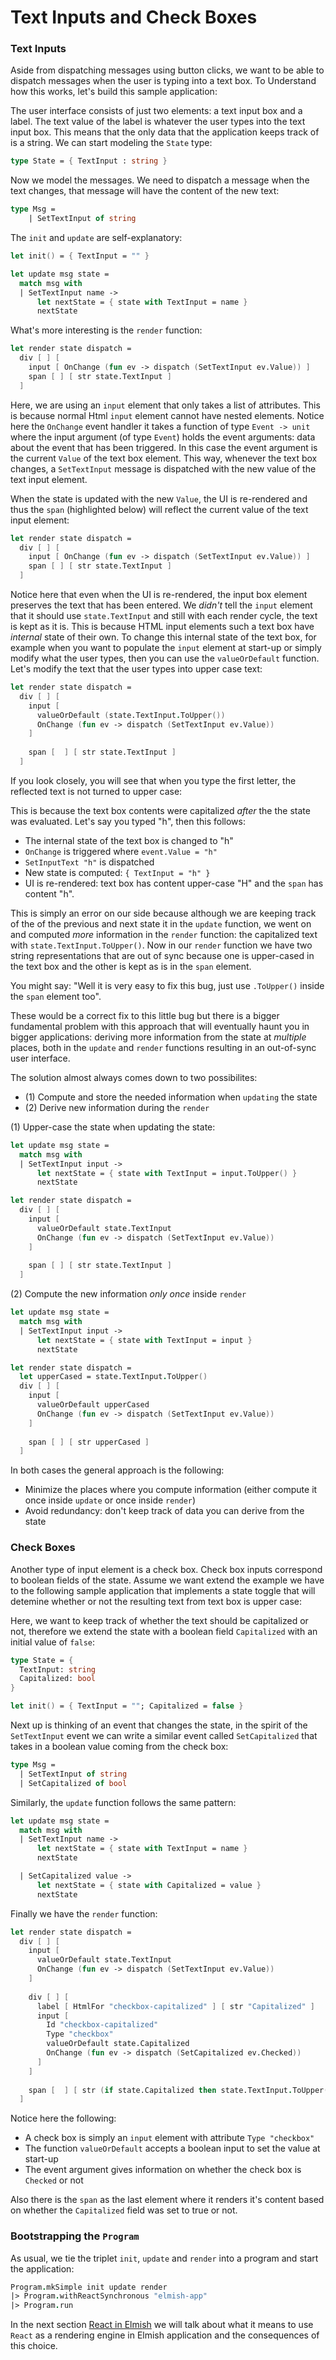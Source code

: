 # Text Inputs and Check Boxes

### Text Inputs

Aside from dispatching messages using button clicks, we want to be able to dispatch messages when the user is typing into a text box. To Understand how this works, let's build this sample application:

<resolved-image source="/images/elm/text-input.gif" />

The user interface consists of just two elements: a text input box and a label. The text value of the label is whatever the user types into the text input box. This means that the only data that the application keeps track of is a string. We can start modeling the `State` type:

```fsharp
type State = { TextInput : string }
```

Now we model the messages. We need to dispatch a message when the text changes, that message will have the content of the new text:
```fsharp
type Msg = 
    | SetTextInput of string    
```
The `init` and `update` are self-explanatory:
```fsharp
let init() = { TextInput = "" }

let update msg state = 
  match msg with 
  | SetTextInput name -> 
      let nextState = { state with TextInput = name }
      nextState
```
What's more interesting is the `render` function:
```fsharp {highlight: [3]}
let render state dispatch = 
  div [ ] [ 
    input [ OnChange (fun ev -> dispatch (SetTextInput ev.Value)) ]
    span [ ] [ str state.TextInput ] 
  ]
```
Here, we are using an `input` element that only takes a list of attributes. This is because normal Html `input` element cannot have nested elements. Notice here the `OnChange` event handler it takes a function of type `Event -> unit` where the input argument (of type `Event`) holds the event arguments: data about the event that has been triggered. In this case the event argument is the current `Value` of the text box element. This way, whenever the text box changes, a `SetTextInput` message is dispatched with the new value of the text input element. 

When the state is updated with the new `Value`, the UI is re-rendered and thus the `span` (highlighted below) will reflect the current value of the text input element:
```fsharp {highlight: [4]}
let render state dispatch = 
  div [ ] [ 
    input [ OnChange (fun ev -> dispatch (SetTextInput ev.Value)) ]
    span [ ] [ str state.TextInput ] 
  ]
```

Notice here that even when the UI is re-rendered, the input box element preserves the text that has been entered. We *didn't* tell the `input` element that it should use `state.TextInput` and still with each render cycle, the text is kept as it is. This is because HTML input elements such a text box have *internal* state of their own. To change this internal state of the text box, for example when you want to populate the `input` element at start-up or simply modify what the user types, then you can use the `valueOrDefault` function. Let's modify the text that the user types into upper case text:

```fsharp {highlight: [4]}
let render state dispatch = 
  div [ ] [ 
    input [ 
      valueOrDefault (state.TextInput.ToUpper())
      OnChange (fun ev -> dispatch (SetTextInput ev.Value))
    ]
    
    span [  ] [ str state.TextInput ] 
  ]
```

<resolved-image source="/images/elm/text-input-upper.gif" />

If you look closely, you will see that when you type the first letter, the reflected text is not turned to upper case:

<resolved-image source="/images/elm/text-input-letter.gif" />

This is because the text box contents were capitalized *after* the the state was evaluated. Let's say you typed "h", then this follows:

- The internal state of the text box is changed to "h"
- `OnChange` is triggered where `event.Value = "h"`
- `SetInputText "h"` is dispatched
- New state is computed: `{ TextInput = "h" }`
- UI is re-rendered: text box has content upper-case "H" and the `span` has content "h".

This is simply an error on our side because although we are keeping track of the of the previous and next state it in the `update` function, we went on and computed *more* information in the `render` function: the capitalized text with `state.TextInput.ToUpper()`. Now in our `render` function we have two string representations that are out of sync because one is upper-cased in the text box and the other is kept as is in the `span` element. 

You might say: "Well it is very easy to fix this bug, just use `.ToUpper()` inside the `span` element too".

These would be a correct fix to this little bug but there is a bigger fundamental problem with this approach that will eventually haunt you in bigger applications: deriving more information from the state at *multiple* places, both in the `update` and `render` functions resulting in an out-of-sync user interface. 

The solution almost always comes down to two possibilites:
 - (1) Compute and store the needed information when `updating` the state
 - (2) Derive new information during the `render`

(1) Upper-case the state when updating the state:
```fsharp {highlight: [4]}
let update msg state = 
  match msg with 
  | SetTextInput input -> 
      let nextState = { state with TextInput = input.ToUpper() }
      nextState

let render state dispatch = 
  div [ ] [ 
    input [ 
      valueOrDefault state.TextInput
      OnChange (fun ev -> dispatch (SetTextInput ev.Value)) 
    ]
    
    span [ ] [ str state.TextInput ] 
  ]
```

(2) Compute the new information *only once* inside `render`
```fsharp {highlight: [8, 11, 13]}
let update msg state = 
  match msg with 
  | SetTextInput input -> 
      let nextState = { state with TextInput = input }
      nextState

let render state dispatch =
  let upperCased = state.TextInput.ToUpper()
  div [ ] [ 
    input [ 
      valueOrDefault upperCased
      OnChange (fun ev -> dispatch (SetTextInput ev.Value)) 
    ]
    
    span [ ] [ str upperCased ] 
  ]
``` 

In both cases the general approach is the following: 
 - Minimize the places where you compute information (either compute it once inside `update` or once inside `render`)
 - Avoid redundancy: don't keep track of data you can derive from the state 

### Check Boxes

Another type of input element is a check box. Check box inputs correspond to boolean fields of the state. Assume we want extend the example we have to the following sample application that implements a state toggle that will detemine whether or not the resulting text from text box is upper case:

<resolved-image source="/images/elm/checkbox-input.gif" />

Here, we want to keep track of whether the text should be capitalized or not, therefore we extend the state with a boolean field `Capitalized` with an initial value of `false`:
```fsharp {highlight: [3]}
type State = { 
  TextInput: string
  Capitalized: bool  
}

let init() = { TextInput = ""; Capitalized = false }
```
Next up is thinking of an event that changes the state, in the spirit of the `SetTextInput` event we can write a similar event called `SetCapitalized` that takes in a boolean value coming from the check box:

```fsharp {highlight: [3]}
type Msg = 
  | SetTextInput of string 
  | SetCapitalized of bool
```

Similarly, the `update` function follows the same pattern:
```fsharp {highlight: [7,8,9]}
let update msg state = 
  match msg with 
  | SetTextInput name -> 
      let nextState = { state with TextInput = name }
      nextState

  | SetCapitalized value ->
      let nextState = { state with Capitalized = value }
      nextState
```
Finally we have the `render` function:
```fsharp {highlight: ['9-14']}
let render state dispatch = 
  div [ ] [ 
    input [ 
      valueOrDefault state.TextInput
      OnChange (fun ev -> dispatch (SetTextInput ev.Value)) 
    ]
          
    div [ ] [ 
      label [ HtmlFor "checkbox-capitalized" ] [ str "Capitalized" ]
      input [ 
        Id "checkbox-capitalized"
        Type "checkbox"
        valueOrDefault state.Capitalized
        OnChange (fun ev -> dispatch (SetCapitalized ev.Checked))  
      ] 
    ]
       
    span [  ] [ str (if state.Capitalized then state.TextInput.ToUpper() else state.TextInput) ] 
  ]
```
Notice here the following: 
 - A check box is simply an `input` element with attribute `Type "checkbox"`
 - The function `valueOrDefault` accepts a boolean input to set the value at start-up
 - The event argument gives information on whether the check box is `Checked` or not

Also there is the `span` as the last element where it renders it's content based on whether the `Capitalized` field was set to true or not. 

### Bootstrapping the `Program`

As usual, we tie the triplet `init`, `update` and `render` into a program and start the application: 

```fsharp
Program.mkSimple init update render
|> Program.withReactSynchronous "elmish-app"
|> Program.run
```

In the next section [React in Elmish](react-in-elmish) we will talk about what it means to use `React` as a rendering engine in Elmish application and the consequences of this choice. 